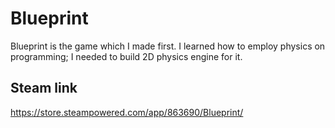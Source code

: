 # Blueprint
Blueprint is the game which I made first. I learned how to employ physics on programming; I needed to build 2D physics engine for it.

Steam link
-------------
https://store.steampowered.com/app/863690/Blueprint/
